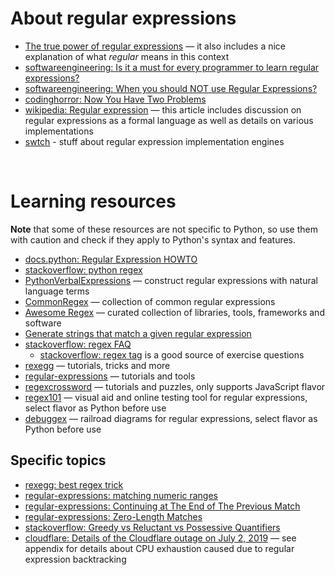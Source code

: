 # About regular expressions

* [The true power of regular expressions](https://nikic.github.io/2012/06/15/The-true-power-of-regular-expressions.html) — it also includes a nice explanation of what *regular* means in this context
* [softwareengineering: Is it a must for every programmer to learn regular expressions?](https://softwareengineering.stackexchange.com/questions/133968/is-it-a-must-for-every-programmer-to-learn-regular-expressions)
* [softwareengineering: When you should NOT use Regular Expressions?](https://softwareengineering.stackexchange.com/questions/113237/when-you-should-not-use-regular-expressions)
* [codinghorror: Now You Have Two Problems](https://blog.codinghorror.com/regular-expressions-now-you-have-two-problems/)
* [wikipedia: Regular expression](https://en.wikipedia.org/wiki/Regular_expression) — this article includes discussion on regular expressions as a formal language as well as details on various implementations
* [swtch](https://swtch.com/~rsc/regexp/regexp1.html) - stuff about regular expression implementation engines

<br>

# Learning resources

**Note** that some of these resources are not specific to Python, so use them with caution and check if they apply to Python's syntax and features.

* [docs.python: Regular Expression HOWTO](https://docs.python.org/3/howto/regex.html)
* [stackoverflow: python regex](https://stackoverflow.com/questions/tagged/python+regex?sort=votes&pageSize=15)
* [PythonVerbalExpressions](https://github.com/VerbalExpressions/PythonVerbalExpressions) — construct regular expressions with natural language terms
* [CommonRegex](https://github.com/madisonmay/CommonRegex) — collection of common regular expressions
* [Awesome Regex](https://github.com/aloisdg/awesome-regex) — curated collection of libraries, tools, frameworks and software
* [Generate strings that match a given regular expression](https://stackoverflow.com/questions/492716/reversing-a-regular-expression-in-python)
* [stackoverflow: regex FAQ](https://stackoverflow.com/questions/22937618/reference-what-does-this-regex-mean)
    * [stackoverflow: regex tag](https://stackoverflow.com/questions/tagged/regex) is a good source of exercise questions
* [rexegg](https://www.rexegg.com/) — tutorials, tricks and more
* [regular-expressions](https://www.regular-expressions.info/) — tutorials and tools
* [regexcrossword](https://regexcrossword.com/) — tutorials and puzzles, only supports JavaScript flavor
* [regex101](https://regex101.com/) — visual aid and online testing tool for regular expressions, select flavor as Python before use
* [debuggex](https://www.debuggex.com) — railroad diagrams for regular expressions, select flavor as Python before use

## Specific topics

* [rexegg: best regex trick](https://www.rexegg.com/regex-best-trick.html)
* [regular-expressions: matching numeric ranges](https://www.regular-expressions.info/numericranges.html)
* [regular-expressions: Continuing at The End of The Previous Match](https://www.regular-expressions.info/continue.html)
* [regular-expressions: Zero-Length Matches](https://www.regular-expressions.info/zerolength.html)
* [stackoverflow: Greedy vs Reluctant vs Possessive Quantifiers](https://stackoverflow.com/questions/5319840/greedy-vs-reluctant-vs-possessive-quantifiers)
* [cloudflare: Details of the Cloudflare outage on July 2, 2019](https://blog.cloudflare.com/details-of-the-cloudflare-outage-on-july-2-2019/) — see appendix for details about CPU exhaustion caused due to regular expression backtracking

